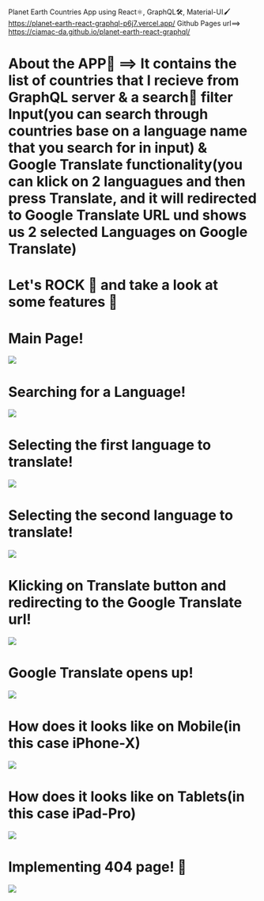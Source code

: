 Planet Earth Countries App using React⚛️, GraphQL🛠️, Material-UI🖌️
https://planet-earth-react-graphql-p6j7.vercel.app/
Github Pages url==>  https://ciamac-da.github.io/planet-earth-react-graphql/
# About the APP📎 ==> It contains the list of countries that I recieve from GraphQL server & a search🔭 filter Input(you can search through countries base on a language name that you search for in input) & Google Translate functionality(you can klick on 2 languagues and then press Translate, and it will redirected to Google Translate URL und shows us 2 selected Languages on Google Translate)

# Let's ROCK 🤘 and take a look at some features 🚀  

# Main Page!
![](readmeImages/0.jpg)

# Searching for a Language!
![](readmeImages/1.jpg)

# Selecting the first language to translate!
![](readmeImages/2.jpg)

# Selecting the second language to translate!
![](readmeImages/3.jpg)

# Klicking on Translate button and redirecting to the Google Translate url!
![](readmeImages/4.jpg)

# Google Translate opens up!
![](readmeImages/5.jpg)

# How does it looks like on Mobile(in this case iPhone-X)
![](readmeImages/6.jpg)


# How does it looks like on Tablets(in this case iPad-Pro)
![](readmeImages/7.jpg)


# Implementing 404 page! 🛑
![](readmeImages/8.jpg)
